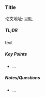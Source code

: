 ### Title

论文地址: [URL](URL)

##### TL;DR

text

##### Key Points

* ...

##### Notes/Questions

* ...

